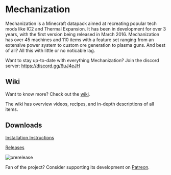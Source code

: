 # Mechanization
Mechanization is a Minecraft datapack aimed at recreating popular tech mods like IC2 and Thermal Expansion. It has been in development for over 3 years, with the first version being released in March 2016. Mechanization has over 45 machines and 110 items with a feature set ranging from an extensive power system to custom ore generation to plasma guns. And best of all? All this with little or no noticable lag.

Want to stay up-to-date with everything Mechanization? Join the discord server: https://discord.gg/6uJ4eJH

## Wiki
Want to know more? Check out the [wiki](https://github.com/ImCoolYeah105/Mechanization/wiki).

The wiki has overview videos, recipes, and in-depth descriptions of all items.

## Downloads

[Installation Instructions](https://github.com/ImCoolYeah105/Mechanization/wiki/Installion)

[Releases](https://github.com/ImCoolYeah105/Mechanization/releases)

![prerelease](https://i.imgur.com/S04DKyE.png)

Fan of the project? Consider supporting its development on [Patreon](https://www.patreon.com/ImCoolYeah105).
